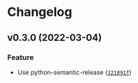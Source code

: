 # Changelog

<!--next-version-placeholder-->

## v0.3.0 (2022-03-04)
### Feature
* Use python-semantic-release ([`321891f`](https://github.com/shawwn/eli/commit/321891f3f72509818375b1f991453dcce70ee62d))
